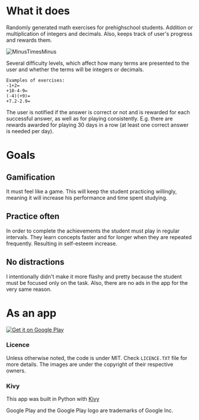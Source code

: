 # What it does

Randomly generated math exercises for prehighschool students. Addition 
or multiplication of integers and decimals. Also, keeps track of user's 
progress and rewards them.


![MinusTimesMinus](https://user-images.githubusercontent.com/10809024/156883297-da9b2814-9bec-4ffa-bf15-8eb30c2831b3.gif)




Several difficulty levels, which affect how many terms are 
presented to the user and whether the terms will be integers or decimals. 


	Examples of exercises: 
	-1+2=
	+10-4-9=
	(-4)(+9)= 
	+7.2-2.9=
	
The user is notified if the answer is correct 
or not and is rewarded for each successful answer, 
as well as for playing consistently. E.g. there are 
rewards awarded for playing 30 days in a row (at least 
one correct answer is needed per day).   


# Goals
## Gamification
It must feel like a game. This will keep the 
student practicing willingly, meaning it will increase 
his performance and time spent studying. 

## Practice often
In order to complete the achievements the student must 
play in regular intervals. They learn concepts faster 
and for longer when they are repeated frequently. 
Resulting in self-esteem increase.  

## No distractions 
I intentionally didn't make it more flashy and pretty 
because the student must be focused only on the task. 
Also, there are no ads in the app for the very same reason.

# As an app

<a href='https://play.google.com/store/apps/details?id=com.gmail.germanshepherdaresocute.minustimesminus&pcampaignid=MKT-Other-global-all-co-prtnr-py-PartBadge-Mar2515-1'><img alt='Get it on Google Play' src='https://play.google.com/intl/en_us/badges/images/generic/en_badge_web_generic.png'/></a>
 

### Licence ###
Unless otherwise noted, the code is under MIT. Check `LICENCE.TXT` file for more details.
The images are under the copyright of their respective owners.

### Kivy ###

This app was built in Python with [Kivy](https://kivy.org/#home)


Google Play and the Google Play logo are trademarks of Google Inc.
